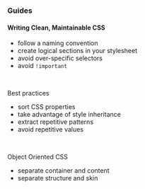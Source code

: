 ### Guides

#### Writing Clean, Maintainable CSS

- follow a naming convention
- create logical sections in your stylesheet
- avoid over-specific selectors
- avoid `!important`

<br>

Best practices

- sort CSS properties
- take advantage of style inheritance
- extract repetitive patterns
- avoid repetitive values

<br>

Object Oriented CSS

- separate container and content
- separate structure and skin
